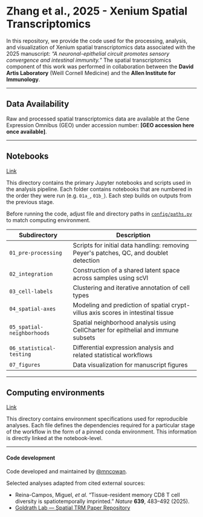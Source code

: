# Zhang et al., 2025 - Xenium Spatial Transcriptomics

In this repository, we provide the code used for the processing, analysis, and visualization of Xenium spatial transcriptomics data associated with the 2025 manuscript: *“A neuronal-epithelial circuit promotes sensory convergence and intestinal immunity.”* The spatial transcriptomics component of this work was performed in collaboration between the **David Artis Laboratory** (Weill Cornell Medicine) and the **Allen Institute for Immunology**.

---

## Data Availability

Raw and processed spatial transcriptomics data are available at the Gene Expression Omnibus (GEO) under accession number: **[GEO accession here once available]**.  

---

## Notebooks
[Link](./notebooks)

This directory contains the primary Jupyter notebooks and scripts used in the analysis pipeline. Each folder contains notebooks that are numbered in the order they were run (e.g. `01a_`, `01b_`). Each step builds on outputs from the previous stage.

Before running the code, adjust file and directory paths in [`config/paths.py`](./config/paths.py) to match computing environment. 

| Subdirectory             | Description                                                                                   |
|--------------------------|-----------------------------------------------------------------------------------------------|
| `01_pre-processing`      | Scripts for initial data handling: removing Peyer's patches, QC, and doublet detection      |
| `02_integration`         | Construction of a shared latent space across samples using scVI                             |
| `03_cell-labels`         | Clustering and iterative annotation of cell types                                            |
| `04_spatial-axes`        | Modeling and prediction of spatial crypt-villus axis scores in intestinal tissue            |
| `05_spatial-neighborhoods` | Spatial neighborhood analysis using CellCharter for epithelial and immune subsets          |
| `06_statistical-testing` | Differential expression analysis and related statistical workflows                          |
| `07_figures`             | Data visualization for manuscript figures                          |

---

## Computing environments
[Link](./envs)

This directory contains environment specifications used for reproducible analyses. Each file defines the dependencies required for a particular stage of the workflow in the form of a pinned conda environment. This information is directly linked at the notebook-level.

---

#### Code development

Code developed and maintained by [@mncowan](https://github.com/mncowan).  

Selected analyses adapted from cited external sources:
- Reina-Campos, Miguel, *et al.* “Tissue-resident memory CD8 T cell diversity is spatiotemporally imprinted.” *Nature* **639**, 483–492 (2025).  
- [Goldrath Lab — Spatial TRM Paper Repository](https://github.com/Goldrathlab/Spatial-TRM-paper)